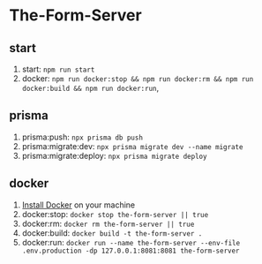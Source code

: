 # The-Form-Server

## start
1. start: `npm run start`
2. docker: `npm run docker:stop && npm run docker:rm && npm run docker:build && npm run docker:run`,

## prisma
1. prisma:push: `npx prisma db push`
2. prisma:migrate:dev: `npx prisma migrate dev --name migrate`
3. prisma:migrate:deploy: `npx prisma migrate deploy`

## docker
1. [Install Docker](https://docs.docker.com/get-docker/) on your machine
2. docker:stop: `docker stop the-form-server || true`
3. docker:rm: `docker rm the-form-server || true`
4. docker:build: `docker build -t the-form-server .`
5. docker:run: `docker run --name the-form-server --env-file .env.production -dp 127.0.0.1:8081:8081 the-form-server`